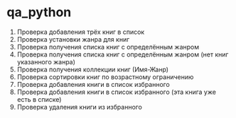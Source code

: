 # qa_python
1. Проверка добавления трёх книг в список
2. Проверка установки жанра для книг
3. Проверка получения списка книг с определённым жанром
4. Проверка получения списка книг с определённым жанром (нет книг указанного жанра)
5. Проверка получения коллекции книг (Имя-Жанр)
6. Проверка сортировки книг по возрастному ограничению
7. Проверка добавления книги в список избранного
8. Проверка добавления книги в список избранного (эта книга уже есть в списке)
9. Проверка удаления книги из избранного